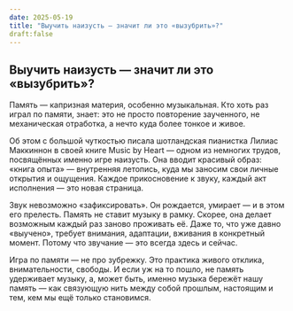 ```yaml
---
date: 2025-05-19
title: "Выучить наизусть — значит ли это «вызубрить»?"
draft:false
---
```


## Выучить наизусть — значит ли это «вызубрить»?

Память — капризная материя, особенно музыкальная. Кто хоть раз играл по памяти, знает: это не просто повторение заученного, не механическая отработка, а нечто куда более тонкое и живое.

Об этом с большой чуткостью писала шотландская пианистка Лилиас Маккиннон в своей книге Music by Heart — одном из немногих трудов, посвящённых именно игре наизусть. Она вводит красивый образ: «книга опыта» — внутренняя летопись, куда мы заносим свои личные открытия и ощущения. Каждое прикосновение к звуку, каждый акт исполнения — это новая страница.

Звук невозможно «зафиксировать». Он рождается, умирает — и в этом его прелесть. Память не ставит музыку в рамку. Скорее, она делает возможным каждый раз заново проживать её. Даже то, что уже давно «выучено», требует внимания, адаптации, вживания в конкретный момент. Потому что звучание — это всегда здесь и сейчас.

Игра по памяти — не про зубрежку. Это практика живого отклика, внимательности, свободы. И если уж на то пошло, не память удерживает музыку, а, может быть, именно музыка бережёт нашу память — как связующую нить между собой прошлым, настоящим и тем, кем мы ещё только становимся.